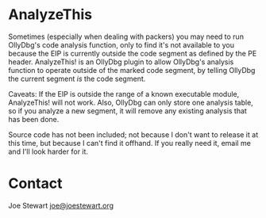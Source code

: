 AnalyzeThis
==========

Sometimes (especially when dealing with packers) you may need to run OllyDbg's code analysis function, only to find it's not available to
you because the EIP is currently outside the code segment as defined by the PE header. AnalyzeThis! is an OllyDbg plugin to allow OllyDbg's 
analysis function to operate outside of the marked code segment, by telling OllyDbg the current segment *is* the code segment. 

Caveats: If the EIP is outside the range of a known executable module, AnalyzeThis! will not work. Also, OllyDbg can only store one analysis
table, so if you analyze a new segment, it will remove any existing analysis that has been done.

Source code has not been included; not because I don't want to release it at this time, but because I can't find it offhand. If you really need it, email me and I'll look harder for it.

Contact
======

Joe Stewart
joe@joestewart.org

